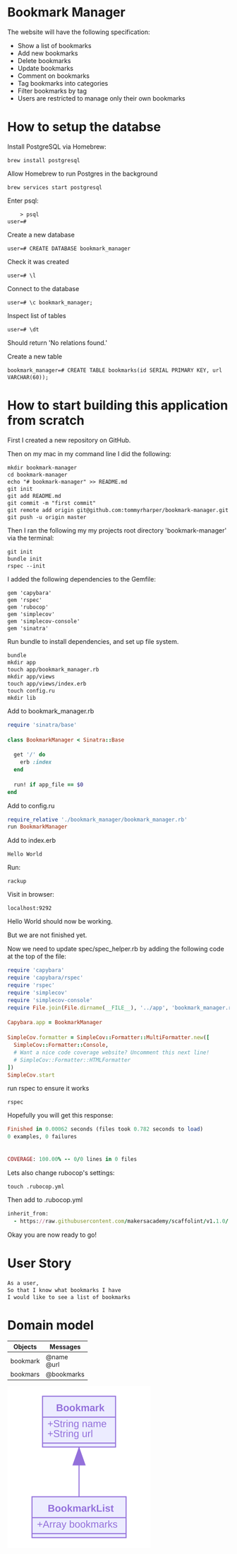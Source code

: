 # Bookmark Manager

The website will have the following specification:

* Show a list of bookmarks
* Add new bookmarks
* Delete bookmarks
* Update bookmarks
* Comment on bookmarks
* Tag bookmarks into categories
* Filter bookmarks by tag
* Users are restricted to manage only their own bookmarks

# How to setup the databse

Install PostgreSQL via Homebrew:
```
brew install postgresql
```
Allow Homebrew to run Postgres in the background
```
brew services start postgresql
```
Enter psql:
```
    > psql
user=# 
```
Create a new database
```
user=# CREATE DATABASE bookmark_manager
```
Check it was created
```
user=# \l
```
Connect to the database
```
user=# \c bookmark_manager;
```
Inspect list of tables
```
user=# \dt
```
Should return 'No relations found.'

Create a new table
```
bookmark_manager=# CREATE TABLE bookmarks(id SERIAL PRIMARY KEY, url VARCHAR(60));
```



# How to start building this application from scratch
First I created a new repository on GitHub.

Then on my mac in my command line I did the following:
```
mkdir bookmark-manager
cd bookmark-manager
echo "# bookmark-manager" >> README.md
git init
git add README.md
git commit -m "first commit"
git remote add origin git@github.com:tommyrharper/bookmark-manager.git
git push -u origin master
```
Then I ran the following my my projects root directory 'bookmark-manager' via the terminal:
```
git init
bundle init
rspec --init
```
I added the following dependencies to the Gemfile:
```
gem 'capybara'
gem 'rspec'
gem 'rubocop'
gem 'simplecov'
gem 'simplecov-console'
gem 'sinatra'
```
Run bundle to install dependencies, and set up file system.
```
bundle
mkdir app
touch app/bookmark_manager.rb
mkdir app/views
touch app/views/index.erb
touch config.ru
mkdir lib
```
Add to bookmark_manager.rb
```ruby
require 'sinatra/base'

class BookmarkManager < Sinatra::Base

  get '/' do
    erb :index
  end

  run! if app_file == $0
end
```
Add to config.ru
```ruby
require_relative './bookmark_manager/bookmark_manager.rb'
run BookmarkManager
```
Add to index.erb
```
Hello World
```
Run:
```
rackup
```
Visit in browser:
```
localhost:9292
````
Hello World should now be working.

But we are not finished yet.

Now we need to update spec/spec_helper.rb by adding the following code at the top of the file:
```ruby
require 'capybara'
require 'capybara/rspec'
require 'rspec'
require 'simplecov'
require 'simplecov-console'
require File.join(File.dirname(__FILE__), '../app', 'bookmark_manager.rb')

Capybara.app = BookmarkManager

SimpleCov.formatter = SimpleCov::Formatter::MultiFormatter.new([
  SimpleCov::Formatter::Console,
  # Want a nice code coverage website? Uncomment this next line!
  # SimpleCov::Formatter::HTMLFormatter
])
SimpleCov.start
```
run rspec to ensure it works
```
rspec
```
Hopefully you will get this response:
```ruby
Finished in 0.00062 seconds (files took 0.782 seconds to load)
0 examples, 0 failures


COVERAGE: 100.00% -- 0/0 lines in 0 files
```
Lets also change rubocop's settings:
```
touch .rubocop.yml
```
Then add to .rubocop.yml
```ruby
inherit_from:
  - https://raw.githubusercontent.com/makersacademy/scaffolint/v1.1.0/.rubocop.yml
```
Okay you are now ready to go!

# User Story

```
As a user,
So that I know what bookmarks I have
I would like to see a list of bookmarks
```

# Domain model

Objects | Messages
--------|------
bookmark| @name <br/> @url
bookmars| @bookmarks

![User story 1](./svg_files/user-story-1.svg)